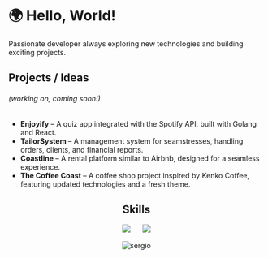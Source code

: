 <html><head></head><body><h1>🌍 Hello, World!</h1>

<p>Passionate developer always exploring new technologies and building exciting projects.</p>

<h2>Projects / Ideas</h2><h6>(working on, coming soon!)</h6>

<ul>
  <li><strong>Enjoyify</strong> – A quiz app integrated with the Spotify API, built with Golang and React.</li>
  <li><strong>TailorSystem</strong> – A management system for seamstresses, handling orders, clients, and financial reports.</li>
  <li><strong>Coastline</strong> – A rental platform similar to Airbnb, designed for a seamless experience.</li>
  <li><strong>The Coffee Coast</strong> – A coffee shop project inspired by Kenko Coffee, featuring updated technologies and a fresh theme.</li>
</ul>

<h2 align="center">Skills </h2>

<div align="center">
  <a href="https://skillicons.dev" style="display: inline-block; margin-right: 20px;">
    <img src="https://skillicons.dev/icons?i=dotnet,angular,cs,docker,go,react" />
  </a>
  <a href="https://skillicons.dev" style="display: inline-block;">
    <img src="https://skillicons.dev/icons?i=postgres,vscode,visualstudio" />
  </a>
</div>

<p></p>

<p align="center">
  <img align="center" src="https://github-readme-streak-stats.herokuapp.com/?user=sergiorbf&theme=tokyonight" alt="sergio" />
</p>
